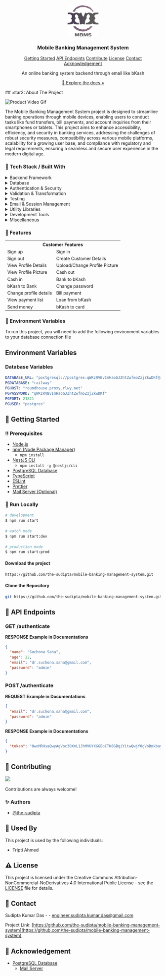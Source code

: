 <br/>
<div align="center">
<a href="#">
<img src="https://raw.githubusercontent.com/the-sudipta/mobile-banking-management-system/main/DOCUMENTATIONS/images/Mobile%20Banking%20Management%20System.png" alt="Logo" width="100" height="100">
</a>
<h3 align="center">Mobile Banking Management System</h3>





<p align="center">
  <a href="#toolbox-getting-started">Getting Started</a> 
  <a href="#pushpin-api-endpoints">API Endpoints</a>
  <a href="#wave-contributing">Contribute</a>
  <a href="#warning-license">License</a>
  <a href="#handshake-contact">Contact</a>
  <a href="#gem-acknowledgement">Acknowledgement</a>
</p>


<p align="center">
An online banking system backend through email like bKash
<br/>
<p align="center">
  <a href="https://github.com/the-sudipta/mobile-banking-management-system/raw/main/DOCUMENTATIONS/Project_Manual_mobile-banking-management-system.pdf" download>📱 Explore the docs »</a>
</p>

<div align="left">
    ## :star2: About The Project

   ![Product Video Gif](https://github.com/the-sudipta/Tuition-Management-System/blob/main/DOCUMENTATIONS/images/Tuition%20management%20System%20trial.gif?raw=true?raw=true)
   
   The Mobile Banking Management System project is designed to streamline banking operations through mobile
   devices, enabling users to conduct tasks like fund transfers, bill payments, and account inquiries from
   their smartphones or tablets. This project aims to enhance accessibility, efficiency, and security in
   banking services, addressing the challenges of robust security measures, compatibility across various
   mobile platforms, scalability for a growing user base, and compliance with regulatory and legal
   requirements, ensuring a seamless and secure user experience in the modern digital age.
   
   
   ### :hammer: Tech Stack / Built With
   
   <div align="left">
      <details> 
        <summary>Backend Framework</summary> 
        <ul>
          <li><a href="https://nestjs.com/">NestJS</a></li>
        </ul> 
      </details>
      <details> 
        <summary>Database</summary> 
        <ul>
          <li><a href="https://typeorm.io/">TypeORM</a></li>
          <li><a href="https://node-postgres.com/">pg (PostgreSQL)</a></li>
        </ul> 
      </details>
      <details> 
        <summary>Authentication & Security</summary> 
        <ul>
          <li><a href="https://www.npmjs.com/package/bcrypt">bcrypt</a></li>
          <li><a href="https://docs.nestjs.com/security/authentication">JWT (JSON Web Token) - @nestjs/jwt</a></li>
        </ul> 
      </details>
      <details> 
        <summary>Validation & Transformation</summary> 
        <ul>
          <li><a href="https://github.com/typestack/class-validator">class-validator</a></li>
          <li><a href="https://github.com/typestack/class-transformer">class-transformer</a></li>
        </ul> 
      </details>
      <details> 
        <summary>Testing</summary> 
        <ul>
          <li><a href="https://jestjs.io/">Jest</a></li>
          <li><a href="https://github.com/visionmedia/supertest">Supertest</a></li>
          <li><a href="https://kulshekhar.github.io/ts-jest/">ts-jest</a></li>
          <li><a href="https://docs.nestjs.com/fundamentals/testing">NestJS Testing - @nestjs/testing</a></li>
        </ul> 
      </details>
      <details> 
        <summary>Email & Session Management</summary> 
        <ul>
          <li><a href="https://nodemailer.com/about/">Nodemailer</a></li>
          <li><a href="https://www.npmjs.com/package/express-session">express-session</a></li>
          <li><a href="https://nestjs-modules.github.io/mailer/docs/">NestJS Mailer Module - @nestjs-modules/mailer</a></li>
        </ul> 
      </details>
      <details> 
        <summary>Utility Libraries</summary> 
        <ul>
          <li><a href="https://www.npmjs.com/package/cors">CORS</a></li>
          <li><a href="https://www.npmjs.com/package/reflect-metadata">reflect-metadata</a></li>
        </ul> 
      </details>
      <details> 
        <summary>Development Tools</summary> 
        <ul>
          <li><a href="https://prettier.io/">Prettier</a></li>
          <li><a href="https://eslint.org/">ESLint</a></li>
          <li><a href="https://www.typescriptlang.org/">TypeScript</a></li>
          <li><a href="https://www.npmjs.com/package/ts-node">ts-node</a></li>
          <li><a href="https://github.com/TypeStrong/ts-loader">ts-loader</a></li>
          <li><a href="https://www.npmjs.com/package/tsconfig-paths">tsconfig-paths</a></li>
        </ul> 
      </details>
      <details> 
        <summary>Miscellaneous</summary> 
        <ul>
          <li><a href="https://rxjs.dev/">RxJS</a></li>
          <li><a href="https://www.npmjs.com/package/source-map-support">source-map-support</a></li>
        </ul> 
      </details>
   </div>
   
   ### :dart: Features
</div>
   <div align="center">
     <table>
       <tr>
         <th colspan="2">Customer Features</th>
       </tr>
       <tr>
         <td>Sign up</td>
         <td>Sign in</td>
       </tr>
       <tr>
         <td>Sign out</td>
         <td>Create Customer Details</td>
       </tr>
       <tr>
         <td>View Profile Details</td>
         <td>Upload/Change Profile Picture</td>
       </tr>
       <tr>
         <td>View Profile Picture</td>
         <td>Cash out</td>
       </tr>
       <tr>
         <td>Cash in</td>
         <td>Bank to bKash</td>
       </tr>
       <tr>
         <td>bKash to Bank</td>
         <td>Change password</td>
       </tr>
       <tr>
         <td>Change profile details</td>
         <td>Bill payment</td>
       </tr>
       <tr>
         <td>View payment list</td>
         <td>Loan from bKash</td>
       </tr>
       <tr>
         <td>Send money</td>
         <td>bKash to card</td>
       </tr>
     </table>
   </div>


<div align="left">
   
   ### :key: Environment Variables
   To run this project, you will need to add the following environment variables to your database connection file
   
   ## Environment Variables
   
   ### Database Variables
   
   [//]: # ()
   [//]: # (| Variable Name | Description                               | Value                                                  |)
   
   [//]: # (| ------------- | ----------------------------------------- | ------------------------------------------------------------- |)
   
   [//]: # (| `DATABASE_URL`| Connection string for the PostgreSQL database | `postgresql://postgres:qWKzRVBvImHaoGJZhtZwfmoZzjZkwDKf@roundhouse.proxy.rlwy.net:21821/railway` |)
   
   [//]: # (| `PGDATABASE`  | Name of the PostgreSQL database           | `railway`                                                     |)
   
   [//]: # (| `PGHOST`      | Hostname of the PostgreSQL server         | `roundhouse.proxy.rlwy.net`                                   |)
   
   [//]: # (| `PGPASSWORD`  | Password for the PostgreSQL database user | `qWKzRVBvImHaoGJZhtZwfmoZzjZkwDKf`                            |)
   
   [//]: # (| `PGPORT`      | Port on which PostgreSQL is running       | `21821`                                                       |)
   
   [//]: # (| `PGUSER`      | Username for the PostgreSQL database      | `postgres`                                                    |)
   
   ```yaml
   DATABASE_URL: "postgresql://postgres:qWKzRVBvImHaoGJZhtZwfmoZzjZkwDKf@roundhouse.proxy.rlwy.net:21821/railway"
   PGDATABASE: "railway"
   PGHOST: "roundhouse.proxy.rlwy.net"
   PGPASSWORD: "qWKzRVBvImHaoGJZhtZwfmoZzjZkwDKf"
   PGPORT: 21821
   PGUSER: "postgres"
   
   ```
   
   ## :toolbox: Getting Started
   
   ### :bangbang: Prerequisites
   
   <div align="left">
      <ul>
        <li><a href="https://nodejs.org/en/download/">Node.js</a></li>
        <li><a href="https://nodejs.org/en/download/">npm (Node Package Manager)</a>
          <ul>
            <li><code>npm install</code></li>
          </ul>
        </li>
        <li><a href="https://docs.nestjs.com/cli/overview">NestJS CLI</a>
          <ul>
            <li><code>npm install -g @nestjs/cli</code></li>
          </ul>
        </li>
        <li><a href="https://www.postgresql.org/download/">PostgreSQL Database</a></li>
        <li><a href="https://www.typescriptlang.org/download">TypeScript</a></li>
        <li><a href="https://eslint.org/docs/user-guide/getting-started">ESLint</a></li>
        <li><a href="https://prettier.io/docs/en/install.html">Prettier</a></li>
        <li><a href="https://nodemailer.com/about/">Mail Server (Optional)</a></li>
      </ul>
   </div>
   
   ### :running: Run Locally
   ```bash
   # development
   $ npm run start
   
   # watch mode
   $ npm run start:dev
   
   # production mode
   $ npm run start:prod
   ```
   
   #### Download the project
   
   ```bash
   https://github.com/the-sudipta/mobile-banking-management-system.git
   ```
   
   #### Clone the Repository
   ```bash
   git https://github.com/the-sudipta/mobile-banking-management-system.git
   ```
   
   ## :pushpin: API Endpoints
   <h3 id="get-auth-detail">GET /authenticate</h3>
   
   **RESPONSE Example in Documentations**
   ```json
   {
     "name": "Suchona Saha",
     "age": 22,
     "email": "dr.suchona.saha@gmail.com",
     "password": "admin"
   }
   ```
   
   <h3 id="post-auth-detail">POST /authenticate</h3>
   
   **REQUEST Example in Documentations**
   ```json
   {
     "email": "dr.suchona.saha@gmail.com",
     "password": "admin"
   }
   ```
   
   **RESPONSE Example in Documentations**
   ```json
   {
     "token": "OwoMRHsaQwyAgVoc3OXmL1JhMVUYXGGBbCTK0GBgiYitwQwjf0gVoBmkbuyy0pSi"
   }
   ```
   
   
   ## :wave: Contributing
   
   <a href="https://github.com/the-sudipta/mobile-banking-management-system/graphs/contributors"> <img src="https://contrib.rocks/image?repo=Louis3797/awesome-readme-template" /> </a>
   
   Contributions are always welcome!
   
   ### :sparkles: Authors
   - [@the-sudipta](https://www.github.com/the-sudipta)
   
   ## :busts_in_silhouette: Used By
   
   This project is used by the following individuals:
   
   - Tripti Ahmed
   
   
   ## :warning: License
   
   This project is licensed under the Creative Commons Attribution-NonCommercial-NoDerivatives 4.0 International Public License - see the [LICENSE](LICENSE) file for details.
   
   ## :handshake: Contact
   
   Sudipta Kumar Das - - engineer.sudipta.kumar.das@gmail.com
   
   Project Link: [https://github.com/the-sudipta/mobile-banking-management-system](https://github.com/the-sudipta/mobile-banking-management-system)
   
   ## :gem: Acknowledgement
   - [PostgreSQL Database](https://www.postgresql.org/download/)
     - [Mail Server](https://nodemailer.com/about/)
</div>